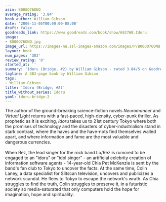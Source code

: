```yaml
---
asin: B000O76ONQ
average_rating: '3.84'
book_author: William Gibson
date: '2006-11-05T00:00:00-08:00'
draft: false
goodreads_link: https://www.goodreads.com/book/show/682768.Idoru
image:
- B000O76ONQ.jpg
image_url: https://images-na.ssl-images-amazon.com/images/P/B000O76ONQ.01._SCLZZZZZZZ.jpg
layout: book
num_pages: '383'
review_rating: '0'
started_at: ''
summary: 'Idoru (Bridge, #2) by William Gibson - rated 3.84/5 on Goodreads'
tagline: A 383-page book by William Gibson
tags:
- William Gibson
title: 'Idoru (Bridge, #2)'
title_without_series: Idoru
yaml: idoru-bridge-2
---
```


The author of the ground-breaking science-fiction novels <i>Neuromancer</i> and <i>Virtual Light</i> returns with a fast-paced, high-density, cyber-punk thriller. As prophetic as it is exciting, <i>Idoru</i> takes us to 21st century Tokyo where both the promises of technology and the disasters of cyber-industrialism stand in stark contrast, where the haves and the have-nots find themselves walled apart, and where information and fame are the most valuable and dangerous currencies.<br /><br />When Rez, the lead singer for the rock band Lo/Rez is rumored to be engaged to an "idoru" or "idol singer" - an artificial celebrity creation of information software agents - 14-year-old Chia Pet McKenzie is sent by the band's fan club to Tokyo to uncover the facts. At the same time, Colin Laney, a data specialist for Slitscan television, uncovers and publicizes a network scandal. He flees to Tokyo to escape the network's wrath. As Chia struggles to find the truth, Colin struggles to preserve it, in a futuristic society so media-saturated that only computers hold the hope for imagination, hope and spirituality.